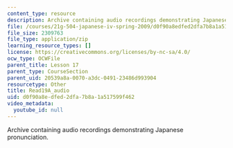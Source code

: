 ```yaml
---
content_type: resource
description: Archive containing audio recordings demonstrating Japanese pronunciation.
file: /courses/21g-504-japanese-iv-spring-2009/d0f90a8edfed2dfa7b8a1a517599f462_Read19A_audio.zip
file_size: 2309763
file_type: application/zip
learning_resource_types: []
license: https://creativecommons.org/licenses/by-nc-sa/4.0/
ocw_type: OCWFile
parent_title: Lesson 17
parent_type: CourseSection
parent_uid: 20539a8a-0070-a3dc-0491-23486d993904
resourcetype: Other
title: Read19A_audio
uid: d0f90a8e-dfed-2dfa-7b8a-1a517599f462
video_metadata:
  youtube_id: null
---
```

Archive containing audio recordings demonstrating Japanese pronunciation.